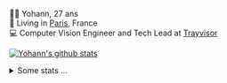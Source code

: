 <p>
  👨🏻 <bold>Yohann</bold>, 27 ans<br/>
  💼 Living in <a href="https://www.google.com/maps?q=paris">Paris</a>, France<br/>
  💻 Computer Vision Engineer and Tech Lead at <a href="https://trayvisor.com/">Trayvisor</a><br/>
</p>

<a href="https://github.com/anuraghazra/github-readme-stats"><img align="center" src="https://github-readme-stats-go94hl40s-yohann84l.vercel.app//api?username=yohann84L&show_icons=true&include_all_commits=true" alt="Yohann's github stats" /> </a>


<details>
  <summary>Some stats ...</summary><br/>
  

<!--START_SECTION:waka-->
![Code Time](http://img.shields.io/badge/Code%20Time-302%20hrs%2046%20mins-blue)

![Profile Views](http://img.shields.io/badge/Profile%20Views-0-blue)

**🐱 My GitHub Data** 

> 🏆 1,568 Contributions in the Year 2022
 > 
> 📦 440.5 kB Used in GitHub's Storage 
 > 
> 🚫 Not Opted to Hire
 > 
> 📜 24 Public Repositories 
 > 
> 🔑 21 Private Repositories  
 > 
**I'm an Early 🐤** 

```text
🌞 Morning    292 commits    ████████░░░░░░░░░░░░░░░░░   33.3% 
🌆 Daytime    485 commits    █████████████░░░░░░░░░░░░   55.3% 
🌃 Evening    98 commits     ██░░░░░░░░░░░░░░░░░░░░░░░   11.17% 
🌙 Night      2 commits      ░░░░░░░░░░░░░░░░░░░░░░░░░   0.23%

```
📅 **I'm Most Productive on Tuesday** 

```text
Monday       133 commits    ███░░░░░░░░░░░░░░░░░░░░░░   15.17% 
Tuesday      198 commits    █████░░░░░░░░░░░░░░░░░░░░   22.58% 
Wednesday    171 commits    █████░░░░░░░░░░░░░░░░░░░░   19.5% 
Thursday     171 commits    █████░░░░░░░░░░░░░░░░░░░░   19.5% 
Friday       188 commits    █████░░░░░░░░░░░░░░░░░░░░   21.44% 
Saturday     13 commits     ░░░░░░░░░░░░░░░░░░░░░░░░░   1.48% 
Sunday       3 commits      ░░░░░░░░░░░░░░░░░░░░░░░░░   0.34%

```


📊 **This Week I Spent My Time On** 

```text
⌚︎ Time Zone: Europe/Paris

💬 Programming Languages: 
JavaScript               14 hrs 31 mins      ███████████████░░░░░░░░░░   61.29% 
Python                   6 hrs 16 mins       ██████░░░░░░░░░░░░░░░░░░░   26.45% 
YAML                     45 mins             ░░░░░░░░░░░░░░░░░░░░░░░░░   3.2% 
Jupyter                  39 mins             ░░░░░░░░░░░░░░░░░░░░░░░░░   2.78% 
HTTP Request             38 mins             ░░░░░░░░░░░░░░░░░░░░░░░░░   2.7%

🔥 Editors: 
WebStorm                 14 hrs 46 mins      ███████████████░░░░░░░░░░   62.33% 
PyCharm                  8 hrs 52 mins       █████████░░░░░░░░░░░░░░░░   37.43% 
VS Code                  3 mins              ░░░░░░░░░░░░░░░░░░░░░░░░░   0.24%

💻 Operating System: 
Mac                      23 hrs 41 mins      █████████████████████████   100.0%

```

**I Mostly Code in Python** 

```text
Python                   18 repos            ██████████████░░░░░░░░░░░   56.25% 
Java                     6 repos             ████░░░░░░░░░░░░░░░░░░░░░   18.75% 
JavaScript               2 repos             █░░░░░░░░░░░░░░░░░░░░░░░░   6.25% 
R                        2 repos             █░░░░░░░░░░░░░░░░░░░░░░░░   6.25% 
HTML                     1 repo              ░░░░░░░░░░░░░░░░░░░░░░░░░   3.12%

```



 Last Updated on 11/12/2022 01:49:10 UTC
<!--END_SECTION:waka-->
